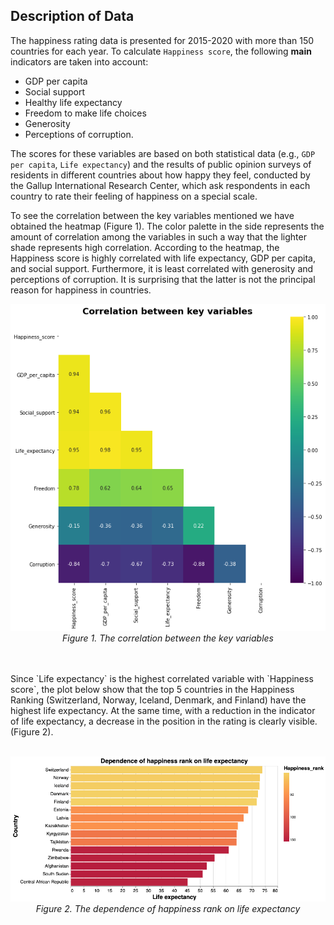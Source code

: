 ## Description of Data

The happiness rating data is presented for 2015-2020 with more than 150 countries for each year. To calculate `Happiness score`, the following **main** indicators are taken into account:

- GDP per capita
- Social support
- Healthy life expectancy
- Freedom to make life choices
- Generosity
- Perceptions of corruption.

The scores for these variables are based on both statistical data (e.g., `GDP per capita`, `Life expectancy`) and the results of public opinion surveys of residents in different countries about how happy they feel, conducted by the Gallup International Research Center, which ask respondents in each country to rate their feeling of happiness on a special scale.

To see the correlation between the key variables mentioned we have obtained the heatmap (Figure 1). The color palette in the side represents the amount of correlation among the variables in such a way that the lighter shade represents high correlation. According to the heatmap, the Happiness score is highly correlated with life expectancy, GDP per capita, and social support. Furthermore, it is least correlated with generosity and perceptions of corruption. It is surprising that the latter is not the principal reason for happiness in countries.
<br />

<p align="center">
  <img src="plot1.png" />
  <br>
  <em>Figure 1. The correlation between the key variables</em>
</p>

<br />
<br />
Since `Life expectancy` is the highest correlated variable with `Happiness score`, the plot below show that the top 5 countries in the Happiness Ranking (Switzerland, Norway, Iceland, Denmark, and Finland) have the highest life expectancy. At the same time, with a reduction in the indicator of life expectancy, a decrease in the position in the rating is clearly visible. (Figure 2).
<br />
<br />

<p align="center">
  <img src="plot2.png" />
  <br>
  <em>Figure 2. The dependence of happiness rank on life expectancy</em>
</p>
<br />